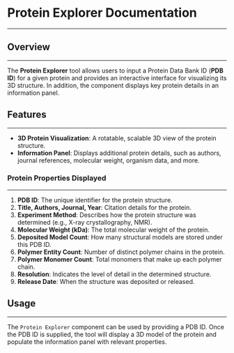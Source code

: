 # Protein Explorer Documentation
---

## Overview
---

The **Protein Explorer** tool allows users to input a Protein Data Bank ID (**PDB ID**) for a given protein and provides an interactive interface for visualizing its 3D structure. In addition, the component displays key protein details in an information panel.

## Features
---
- **3D Protein Visualization**: A rotatable, scalable 3D view of the protein structure.
- **Information Panel**: Displays additional protein details, such as authors, journal references, molecular weight, organism data, and more.

### Protein Properties Displayed
---
1. **PDB ID**: The unique identifier for the protein structure.  
2. **Title, Authors, Journal, Year**: Citation details for the protein.  
3. **Experiment Method**: Describes how the protein structure was determined (e.g., X-ray crystallography, NMR).  
4. **Molecular Weight (kDa)**: The total molecular weight of the protein.  
5. **Deposited Model Count**: How many structural models are stored under this PDB ID.  
6. **Polymer Entity Count**: Number of distinct polymer chains in the protein.  
7. **Polymer Monomer Count**: Total monomers that make up each polymer chain.  
8. **Resolution**: Indicates the level of detail in the determined structure.  
9. **Release Date**: When the structure was deposited or released.  

## Usage
---
The `Protein Explorer` component can be used by providing a PDB ID. Once the PDB ID is supplied, the tool will display a 3D model of the protein and populate the information panel with relevant properties.